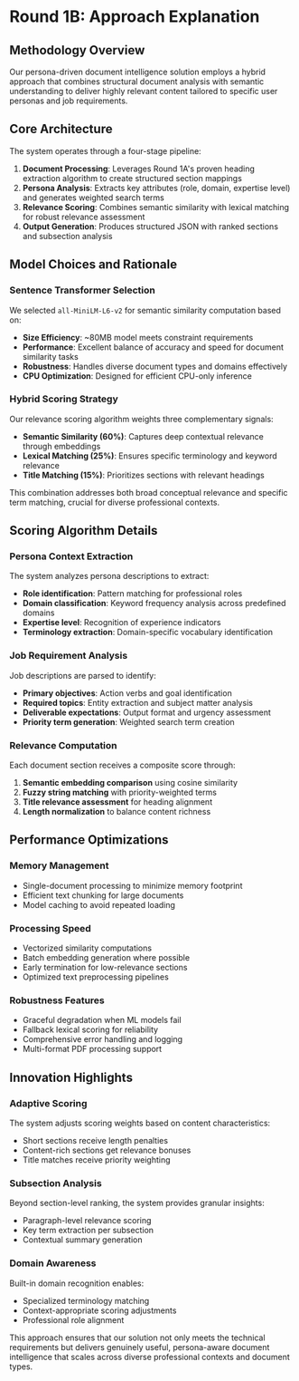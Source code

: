 # Round 1B: Approach Explanation

## Methodology Overview

Our persona-driven document intelligence solution employs a hybrid approach that combines structural document analysis with semantic understanding to deliver highly relevant content tailored to specific user personas and job requirements.

## Core Architecture

The system operates through a four-stage pipeline:

1. **Document Processing**: Leverages Round 1A's proven heading extraction algorithm to create structured section mappings
2. **Persona Analysis**: Extracts key attributes (role, domain, expertise level) and generates weighted search terms
3. **Relevance Scoring**: Combines semantic similarity with lexical matching for robust relevance assessment
4. **Output Generation**: Produces structured JSON with ranked sections and subsection analysis

## Model Choices and Rationale

### Sentence Transformer Selection
We selected `all-MiniLM-L6-v2` for semantic similarity computation based on:
- **Size Efficiency**: ~80MB model meets constraint requirements
- **Performance**: Excellent balance of accuracy and speed for document similarity tasks
- **Robustness**: Handles diverse document types and domains effectively
- **CPU Optimization**: Designed for efficient CPU-only inference

### Hybrid Scoring Strategy
Our relevance scoring algorithm weights three complementary signals:
- **Semantic Similarity (60%)**: Captures deep contextual relevance through embeddings
- **Lexical Matching (25%)**: Ensures specific terminology and keyword relevance
- **Title Matching (15%)**: Prioritizes sections with relevant headings

This combination addresses both broad conceptual relevance and specific term matching, crucial for diverse professional contexts.

## Scoring Algorithm Details

### Persona Context Extraction
The system analyzes persona descriptions to extract:
- **Role identification**: Pattern matching for professional roles
- **Domain classification**: Keyword frequency analysis across predefined domains
- **Expertise level**: Recognition of experience indicators
- **Terminology extraction**: Domain-specific vocabulary identification

### Job Requirement Analysis
Job descriptions are parsed to identify:
- **Primary objectives**: Action verbs and goal identification
- **Required topics**: Entity extraction and subject matter analysis
- **Deliverable expectations**: Output format and urgency assessment
- **Priority term generation**: Weighted search term creation

### Relevance Computation
Each document section receives a composite score through:
1. **Semantic embedding comparison** using cosine similarity
2. **Fuzzy string matching** with priority-weighted terms
3. **Title relevance assessment** for heading alignment
4. **Length normalization** to balance content richness

## Performance Optimizations

### Memory Management
- Single-document processing to minimize memory footprint
- Efficient text chunking for large documents
- Model caching to avoid repeated loading

### Processing Speed
- Vectorized similarity computations
- Batch embedding generation where possible
- Early termination for low-relevance sections
- Optimized text preprocessing pipelines

### Robustness Features
- Graceful degradation when ML models fail
- Fallback lexical scoring for reliability
- Comprehensive error handling and logging
- Multi-format PDF processing support

## Innovation Highlights

### Adaptive Scoring
The system adjusts scoring weights based on content characteristics:
- Short sections receive length penalties
- Content-rich sections get relevance bonuses
- Title matches receive priority weighting

### Subsection Analysis
Beyond section-level ranking, the system provides granular insights:
- Paragraph-level relevance scoring
- Key term extraction per subsection
- Contextual summary generation

### Domain Awareness
Built-in domain recognition enables:
- Specialized terminology matching
- Context-appropriate scoring adjustments
- Professional role alignment

This approach ensures that our solution not only meets the technical requirements but delivers genuinely useful, persona-aware document intelligence that scales across diverse professional contexts and document types.